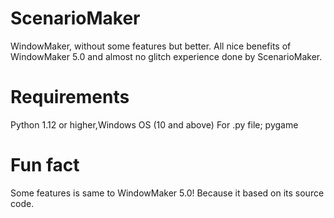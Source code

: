 # ScenarioMaker
WindowMaker, without some features but better.
All nice benefits of WindowMaker 5.0 and almost no glitch experience done by ScenarioMaker.

# Requirements
Python 1.12 or higher,Windows OS (10 and above)
For .py file;
pygame

# Fun fact
Some features is same to WindowMaker 5.0! Because it based on its source code.
